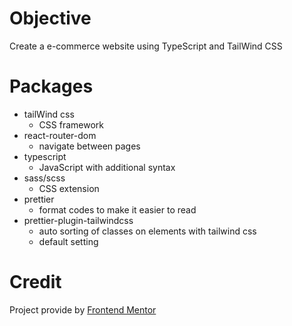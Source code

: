 # Objective

Create a e-commerce website using TypeScript and TailWind CSS

# Packages
- tailWind css
    - CSS framework
- react-router-dom
    - navigate between pages
- typescript
    - JavaScript with additional syntax
- sass/scss
    - CSS extension
- prettier
    - format codes to make it easier to read
- prettier-plugin-tailwindcss
    - auto sorting of classes on elements with tailwind css
    - default setting

# Credit 
Project provide by [Frontend Mentor](https://www.frontendmentor.io/challenges/audiophile-ecommerce-website-C8cuSd_wx)